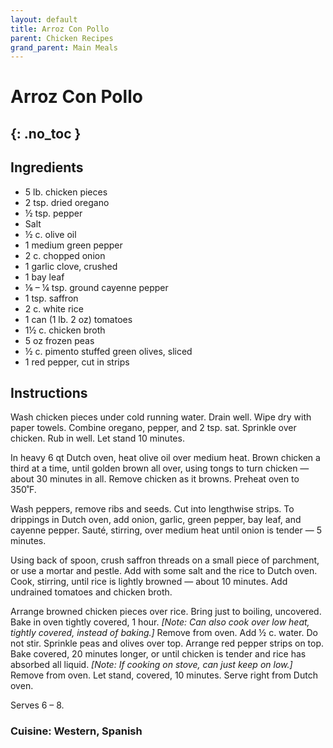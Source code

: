 ```yaml
---
layout: default
title: Arroz Con Pollo
parent: Chicken Recipes
grand_parent: Main Meals
---
```


# Arroz Con Pollo
{: .no_toc }
---

## Ingredients
<ul>
	<li>5 lb. chicken pieces</li>
	<li>2 tsp. dried oregano</li>
	<li>½ tsp. pepper</li>
	<li>Salt</li>
	<li>½ c. olive oil</li>
	<li>1 medium green pepper</li>
	<li>2 c. chopped onion</li>
	<li>1 garlic clove, crushed</li>
	<li>1 bay leaf</li>
	<li>⅛ – ¼ tsp. ground cayenne pepper</li>
	<li>1 tsp. saffron</li>
	<li>2 c. white rice</li>
	<li>1 can (1 lb. 2 oz) tomatoes</li>
	<li>1½ c. chicken broth</li>
	<li>5 oz frozen peas </li>
	<li>½ c. pimento stuffed green olives, sliced</li>
	<li>1 red pepper, cut in strips</li>
</ul>

## Instructions
Wash chicken pieces under cold running water. Drain well. Wipe dry with paper towels. Combine oregano, pepper, and 2 tsp. sat. Sprinkle over chicken. Rub in well. Let stand 10 minutes.

In heavy 6 qt Dutch oven, heat olive oil over medium heat. Brown chicken a third at a time, until golden brown all over, using tongs to turn chicken — about 30 minutes in all. Remove chicken as it browns. Preheat oven to 350˚F.

Wash peppers, remove ribs and seeds. Cut into lengthwise strips. To drippings in Dutch oven, add onion, garlic, green pepper, bay leaf, and cayenne pepper. Sauté, stirring, over medium heat until onion is tender — 5 minutes.

Using back of spoon, crush saffron threads on a small piece of parchment, or use a mortar and pestle. Add with some salt and the rice to Dutch oven. Cook, stirring, until rice is lightly browned — about 10 minutes. Add undrained tomatoes and chicken broth.

Arrange browned chicken pieces over rice. Bring just to boiling, uncovered. Bake in oven tightly covered, 1 hour.<i> [Note: Can also cook over low heat, tightly covered, instead of baking.] </i>Remove from oven. Add ½ c. water. Do not stir. Sprinkle peas and olives over top. Arrange red pepper strips on top. Bake covered, 20 minutes longer, or until chicken is tender and rice has absorbed all liquid. <i>[Note: If cooking on stove, can just keep on low.]</i> Remove from oven. Let stand, covered, 10 minutes. Serve right from Dutch oven.

Serves 6 – 8. 

### Cuisine: Western, Spanish